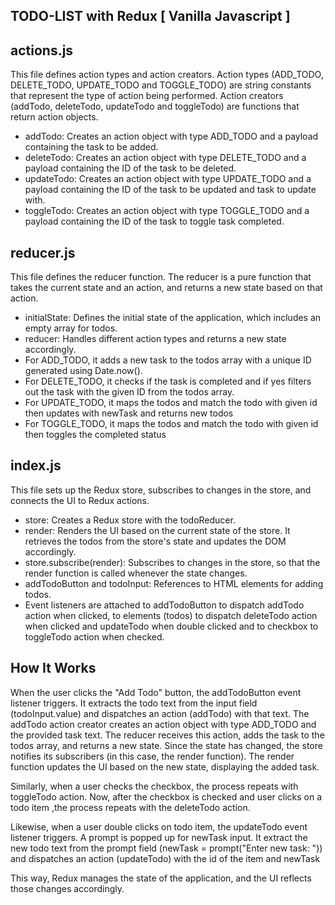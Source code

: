 ## TODO-LIST with Redux [ Vanilla Javascript ]

## actions.js

This file defines action types and action creators. Action types (ADD_TODO, DELETE_TODO, UPDATE_TODO and TOGGLE_TODO) are string constants that represent the type of action being performed. Action creators (addTodo, deleteTodo, updateTodo and toggleTodo) are functions that return action objects.

- addTodo: Creates an action object with type ADD_TODO and a payload containing the task to be added.
- deleteTodo: Creates an action object with type DELETE_TODO and a payload containing the ID of the task to be deleted.
- updateTodo: Creates an action object with type UPDATE_TODO and a payload containing the ID of the task to be updated and task to update with.
- toggleTodo: Creates an action object with type TOGGLE_TODO and a payload containing the ID of the task to toggle task completed.

## reducer.js

This file defines the reducer function. The reducer is a pure function that takes the current state and an action, and returns a new state based on that action.

- initialState: Defines the initial state of the application, which includes an empty array for todos.
- reducer: Handles different action types and returns a new state accordingly.
- For ADD_TODO, it adds a new task to the todos array with a unique ID generated using Date.now().
- For DELETE_TODO, it checks if the task is completed and if yes filters out the task with the given ID from the todos array.
- For UPDATE_TODO, it maps the todos and match the todo with given id then updates with newTask and returns new todos
- For TOGGLE_TODO, it maps the todos and match the todo with given id then toggles the completed status

## index.js

This file sets up the Redux store, subscribes to changes in the store, and connects the UI to Redux actions.
- store: Creates a Redux store with the todoReducer.
- render: Renders the UI based on the current state of the store. It retrieves the todos from the store's state and updates the DOM accordingly.
- store.subscribe(render): Subscribes to changes in the store, so that the render function is called whenever the state changes.
- addTodoButton and todoInput: References to HTML elements for adding todos.
- Event listeners are attached to addTodoButton to dispatch addTodo action when clicked, to elements (todos) to dispatch deleteTodo action when clicked and updateTodo when double clicked and to checkbox to toggleTodo action when checked.

## How It Works

When the user clicks the "Add Todo" button, the addTodoButton event listener triggers.
It extracts the todo text from the input field (todoInput.value) and dispatches an action (addTodo) with that text.
The addTodo action creator creates an action object with type ADD_TODO and the provided task text.
The reducer receives this action, adds the task to the todos array, and returns a new state.
Since the state has changed, the store notifies its subscribers (in this case, the render function).
The render function updates the UI based on the new state, displaying the added task.

Similarly, when a user checks the checkbox, the process repeats with toggleTodo action.
Now, after the checkbox is checked and user clicks on a todo item ,the process repeats with the deleteTodo action.

Likewise, when a user double clicks on todo item, the updateTodo event listener triggers.
A prompt is popped up for newTask input. It extract the new todo text from the prompt field (newTask = prompt("Enter new task: "))
and dispatches an action (updateTodo) with the id of the item and newTask

This way, Redux manages the state of the application, and the UI reflects those changes accordingly.
